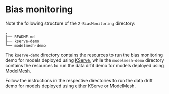 # Bias monitoring

Note the following structure of the `2-BiasMonitoring` directory:

```
.
├── README.md
├── kserve-demo
└── modelmesh-demo
```

The `kserve-demo` directory contains the resources to run the bias monitoring demo for models deployed using [KServe](https://github.com/kserve/kserve), while the `modelmesh-demo` directory contains the resources to run the data drfit demo for models deployed using [ModelMesh](https://github.com/kserve/modelmesh).

Follow the instructions in the respective directories to run the data drift demo for models deployed using either KServe or ModelMesh.